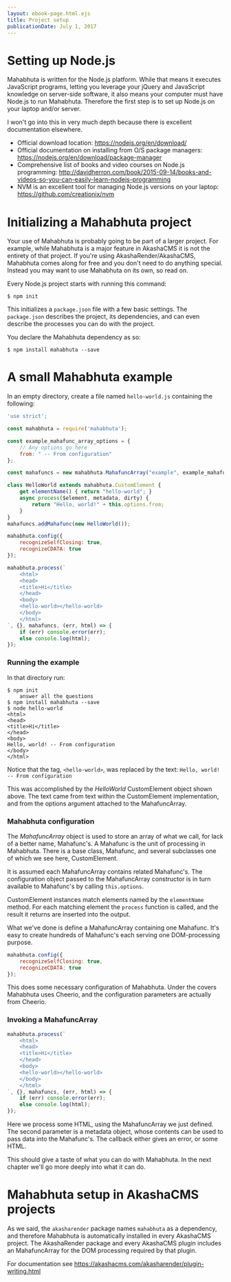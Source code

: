 ```yaml
---
layout: ebook-page.html.ejs
title: Project setup
publicationDate: July 1, 2017
---
```


# Setting up Node.js

Mahabhuta is written for the Node.js platform.  While that means it executes JavaScript programs, letting you leverage your jQuery and JavaScript knowledge on server-side software, it also means your computer must have Node.js to run Mahabhuta.  Therefore the first step is to set up Node.js on your laptop and/or server.

I won't go into this in very much depth because there is excellent documentation elsewhere.

* Official download location: https://nodejs.org/en/download/
* Official documentation on installing from O/S package managers: https://nodejs.org/en/download/package-manager
* Comprehensive list of books and video courses on Node.js programming: http://davidherron.com/book/2015-09-14/books-and-videos-so-you-can-easily-learn-nodejs-programming
* NVM is an excellent tool for managing Node.js versions on your laptop: https://github.com/creationix/nvm

# Initializing a Mahabhuta project

Your use of Mahabhuta is probably going to be part of a larger project.  For example, while Mahabhuta is a major feature in AkashaCMS it is not the entirety of that project.  If you're using AkashaRender/AkashaCMS, Mahabhuta comes along for free and you don't need to do anything special.  Instead you may want to use Mahabhuta on its own, so read on.

Every Node.js project starts with running this command:

```
$ npm init
```

This initializes a `package.json` file with a few basic settings.  The `package.json` describes the project, its dependencies, and can even describe the processes you can do with the project.

You declare the Mahabhuta dependency as so:

```
$ npm install mahabhuta --save
```

# A small Mahabhuta example

In an empty directory, create a file named `hello-world.js` containing the following:

```js
'use strict';

const mahabhuta = require('mahabhuta');

const example_mahafunc_array_options = {
    // Any options go here
    from: " -- From configuration"
};

const mahafuncs = new mahabhuta.MahafuncArray("example", example_mahafunc_array_options);

class HelloWorld extends mahabhuta.CustomElement {
    get elementName() { return "hello-world"; }
    async process($element, metadata, dirty) {
        return "Hello, world!" + this.options.from;
    }
}
mahafuncs.addMahafunc(new HelloWorld());

mahabhuta.config({
    recognizeSelfClosing: true,
    recognizeCDATA: true
});

mahabhuta.process(`
    <html>
    <head>
    <title>Hi</title>
    </head>
    <body>
    <hello-world></hello-world>
    </body>
    </html>
`, {}, mahafuncs, (err, html) => {
    if (err) console.error(err);
    else console.log(html);
});
```

### Running the example

In that directory run:

```
$ npm init
    answer all the questions
$ npm install mahabhuta --save
$ node hello-world
<html>
<head>
<title>Hi</title>
</head>
<body>
Hello, world! -- From configuration
</body>
</html>
```

Notice that the tag, `<hello-world>`, was replaced by the text: `Hello, world! -- From configuration`

This was accomplished by the _HelloWorld_ CustomElement object shown above.  The text came from text within the CustomElement implementation, and from the options argument attached to the MahafuncArray.

### Mahabhuta configuration

The _MahafuncArray_ object is used to store an array of what we call, for lack of a better name, Mahafunc's.  A Mahafunc is the unit of processing in Mahabhuta.  There is a base class, Mahafunc, and several subclasses one of which we see here, CustomElement.

It is assumed each MahafuncArray contains related Mahafunc's.  The configuration object passed to the MahafuncArray constructor is in turn available to Mahafunc's by calling `this.options`.  

CustomElement instances match elements named by the `elementName` method.  For each matching element the `process` function is called, and the result it returns are inserted into the output.

What we've done is define a MahafuncArray containing one Mahafunc.  It's easy to create hundreds of Mahafunc's each serving one DOM-processing purpose.

```js
mahabhuta.config({
    recognizeSelfClosing: true,
    recognizeCDATA: true
});
```

This does some necessary configuration of Mahabhuta.  Under the covers Mahabhuta uses Cheerio, and the configuration parameters are actually from Cheerio.

### Invoking a MahafuncArray

```js
mahabhuta.process(`
    <html>
    <head>
    <title>Hi</title>
    </head>
    <body>
    <hello-world></hello-world>
    </body>
    </html>
`, {}, mahafuncs, (err, html) => {
    if (err) console.error(err);
    else console.log(html);
});
```

Here we process some HTML, using the MahafuncArray we just defined.  The second parameter is a metadata object, whose contents can be used to pass data into the Mahafunc's.  The callback either gives an error, or some HTML.

This should give a taste of what you can do with Mahabhuta.  In the next chapter we'll go more deeply into what it can do.

# Mahabhuta setup in AkashaCMS projects

As we said, the `akasharender` package names `mahabhuta` as a dependency, and therefore Mahabhuta is automatically installed in every AkashaCMS project.  The AkashaRender package and every AkashaCMS plugin includes an MahafuncArray for the DOM processing required by that plugin.

For documentation see https://akashacms.com/akasharender/plugin-writing.html
